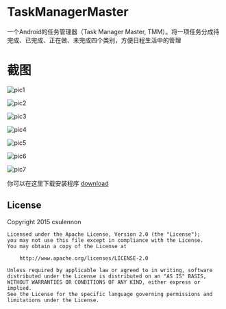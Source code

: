 # TaskManagerMaster
一个Android的任务管理器（Task Manager Master, TMM）。将一项任务分成待完成、已完成、正在做、未完成四个类别，方便日程生活中的管理

# 截图
![pic1](screen/main.png)

![pic2](screen/add.png)

![pic3](screen/new.png)

![pic4](screen/swipe.png)

![pic5](screen/another_swipe.png)

![pic6](screen/notify1.jpg)

![pic7](screen/notify2.jpg)

你可以在这里下载安装程序 [download](https://raw.githubusercontent.com/csulennon/TaskManagerMaster/master/bin/taskmanagermaster.apk)

License
-------
 Copyright 2015 csulennon

    Licensed under the Apache License, Version 2.0 (the "License");
    you may not use this file except in compliance with the License.
    You may obtain a copy of the License at

        http://www.apache.org/licenses/LICENSE-2.0

    Unless required by applicable law or agreed to in writing, software
    distributed under the License is distributed on an "AS IS" BASIS,
    WITHOUT WARRANTIES OR CONDITIONS OF ANY KIND, either express or implied.
    See the License for the specific language governing permissions and
    limitations under the License.



